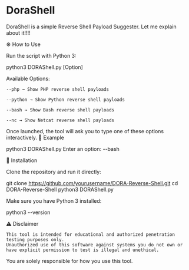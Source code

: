 # DoraShell
DoraShell is a simple Reverse Shell Payload Suggester.
Let me explain about it‼️‼️

⚙️ How to Use

Run the script with Python 3:

python3 DORAShell.py [Option]

Available Options:

    --php → Show PHP reverse shell payloads

    --python → Show Python reverse shell payloads

    --bash → Show Bash reverse shell payloads

    --nc → Show Netcat reverse shell payloads

Once launched, the tool will ask you to type one of these options interactively.
📌 Example

python3 DORAShell.py
Enter an option: --bash

💾 Installation

Clone the repository and run it directly:

git clone https://github.com/yourusername/DORA-Reverse-Shell.git
cd DORA-Reverse-Shell
python3 DORAShell.py

Make sure you have Python 3 installed:

python3 --version

⚠️ Disclaimer

    This tool is intended for educational and authorized penetration testing purposes only.
    Unauthorized use of this software against systems you do not own or have explicit permission to test is illegal and unethical.

You are solely responsible for how you use this tool.
